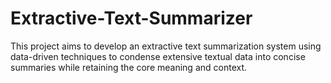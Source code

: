 # Extractive-Text-Summarizer
This project aims to develop an extractive text summarization system using data-driven techniques to condense extensive textual data into concise summaries while retaining the core meaning and context.
